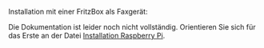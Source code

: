 Installation mit einer FritzBox als Faxgerät: 

Die Dokumentation ist leider noch nicht vollständig. Orientieren Sie sich für das Erste an der Datei [Installation Raspberry Pi](Installation_auf_Raspberry_Pi.md).
